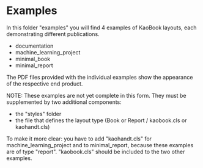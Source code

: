 # Examples

In this folder "examples" you will find 4 examples of KaoBook layouts,
each demonstrating different publications.
* documentation
* machine\_learning\_project
* minimal\_book
* minimal\_report

The PDF files provided with the individual examples show the appearance 
of the respective end product.

NOTE: These examples are not yet complete in this form.
They must be supplemented by two additional components:
* the "styles" folder
* the file that defines the layout type (Book or Report / kaobook.cls or 
  kaohandt.cls)

To make it more clear:
you have to add "kaohandt.cls" for machine\_learning\_project and
to minimal\_report, because these examples are of type "report".
"kaobook.cls" should be included to the two other examples.
